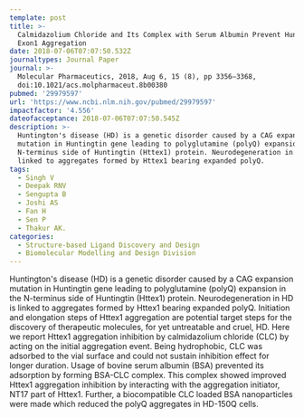 ```yaml
---
template: post
title: >-
  Calmidazolium Chloride and Its Complex with Serum Albumin Prevent Huntingtin
  Exon1 Aggregation
date: 2018-07-06T07:07:50.532Z
journaltypes: Journal Paper
journal: >-
  Molecular Pharmaceutics, 2018, Aug 6, 15 (8), pp 3356–3368,
  doi:10.1021/acs.molpharmaceut.8b00380
pubmed: '29979597'
url: 'https://www.ncbi.nlm.nih.gov/pubmed/29979597'
impactfactor: '4.556'
dateofacceptance: 2018-07-06T07:07:50.545Z
description: >-
  Huntington's disease (HD) is a genetic disorder caused by a CAG expansion
  mutation in Huntingtin gene leading to polyglutamine (polyQ) expansion in the
  N-terminus side of Huntingtin (Httex1) protein. Neurodegeneration in HD is
  linked to aggregates formed by Httex1 bearing expanded polyQ. 
tags:
  - Singh V
  - Deepak RNV
  - Sengupta B
  - Joshi AS
  - Fan H
  - Sen P
  - Thakur AK.
categories:
  - Structure-based Ligand Discovery and Design
  - Biomolecular Modelling and Design Division
---
```

Huntington's disease (HD) is a genetic disorder caused by a CAG expansion mutation in Huntingtin gene leading to polyglutamine (polyQ) expansion in the N-terminus side of Huntingtin (Httex1) protein. Neurodegeneration in HD is linked to aggregates formed by Httex1 bearing expanded polyQ. Initiation and elongation steps of Httex1 aggregation are potential target steps for the discovery of therapeutic molecules, for yet untreatable and cruel, HD. Here we report Httex1 aggregation inhibition by calmidazolium chloride (CLC) by acting on the initial aggregation event. Being hydrophobic, CLC was adsorbed to the vial surface and could not sustain inhibition effect for longer duration. Usage of bovine serum albumin (BSA) prevented its adsorption by forming BSA-CLC complex. This complex showed improved Httex1 aggregation inhibition by interacting with the aggregation initiator, NT17 part of Httex1. Further, a biocompatible CLC loaded BSA nanoparticles were made which reduced the polyQ aggregates in HD-150Q cells.
